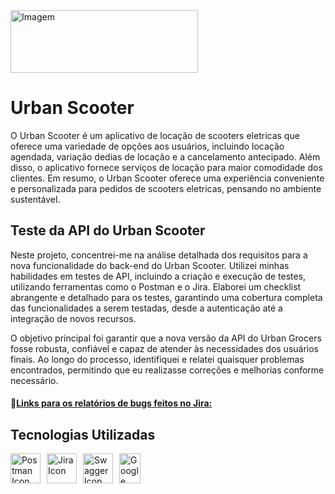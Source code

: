 <img src="https://i.imgur.com/ydMn5Ny.jpg" alt="Imagem" width="300" height="100">

# Urban Scooter 

O Urban Scooter é um aplicativo de locação de scooters eletricas que oferece uma variedade de opções aos usuários, incluindo locação agendada, variação dedias de locação e a cancelamento antecipado. 
Além disso, o aplicativo fornece serviços de locação para maior comodidade dos clientes. 
Em resumo, o Urban Scooter oferece uma experiência conveniente e personalizada para pedidos de scooters eletricas, pensando no ambiente sustentável.

## Teste da API do Urban Scooter

Neste projeto, concentrei-me na análise detalhada dos requisitos para a nova funcionalidade do back-end do Urban Scooter. Utilizei minhas habilidades em testes de API, incluindo a criação e execução de testes, utilizando ferramentas como o Postman e o Jira. 
Elaborei um checklist abrangente e detalhado para os testes, garantindo uma cobertura completa das funcionalidades a serem testadas, desde a autenticação até a integração de novos recursos.

O objetivo principal foi garantir que a nova versão da API do Urban Grocers fosse robusta, confiável e capaz de atender às necessidades dos usuários finais. Ao longo do processo, identifiquei e relatei quaisquer problemas encontrados, permitindo que eu realizasse correções e melhorias conforme necessário.
#### 🔗[Links para os relatórios de bugs feitos no Jira:](https://tripletenteam.atlassian.net/jira/software/c/projects/DAN/issues?jql=project%20%3D%20%22DAN%22%20ORDER%20BY%20created%20DESC)


## Tecnologias Utilizadas

<div style="display: flex; flex-wrap: wrap; gap: 10px;">
  <a href="https://www.getpostman.com/" target="_blank">
    <img src="https://cdn.jsdelivr.net/gh/devicons/devicon@latest/icons/postman/postman-original.svg" alt="Postman Icon" width="48" height="48" title="Visit Postman website">
  </a>
  <a href="https://www.atlassian.com/software/jira" target="_blank">
    <img src="https://cdn.jsdelivr.net/gh/devicons/devicon@latest/icons/jira/jira-original.svg" alt="Jira Icon" width="48" height="48" title="Visit Jira website">
  </a>
  <a href="https://swagger.io/" target="_blank">
    <img src="https://cdn.jsdelivr.net/gh/devicons/devicon@latest/icons/swagger/swagger-original.svg" alt="Swagger Icon" width="48" height="48" title="Visit Swagger website">
  </a>
  <img src="https://seeklogo.com/images/G/google-sheets-logo-D2A35FF8A4-seeklogo.com.png" alt="Google Sheets Logo" height="48" width="34" />
</div>




